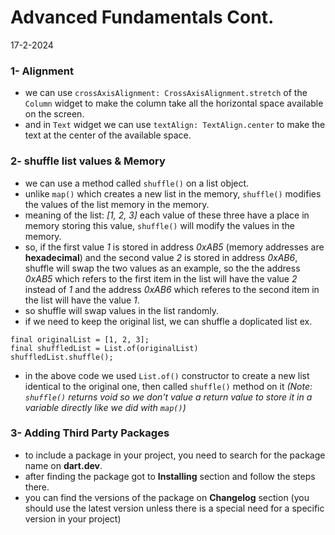 # Advanced Fundamentals Cont.
17-2-2024

### 1- Alignment
* we can use `crossAxisAlignment: CrossAxisAlignment.stretch` of the `Column` widget to make the column take all the horizontal space available on the screen.
* and in `Text` widget we can use `textAlign: TextAlign.center` to make the text at the center of the available space.

### 2- shuffle list values & Memory
* we can use a method called `shuffle()` on a list object.
* unlike `map()` which creates a new list in the memory, `shuffle()` modifies the values of the list memory in the memory.
* meaning of the list: *[1, 2, 3]* each value of these three have a place in memory storing this value, `shuffle()` will modify the values in the memory.
* so, if the first value *1* is stored in address *0xAB5* (memory addresses are **hexadecimal**) and the second value *2* is stored in address *0xAB6*, shuffle will swap the two values as an example, so the the address *0xAB5* which refers to the first item in the list will have the value *2* instead of *1* and the address *0xAB6* which referes to the second item in the list will have the value *1*.
* so shuffle will swap values in the list randomly.
* if we need to keep the original list, we can shuffle a doplicated list ex.
```
final originalList = [1, 2, 3];
final shuffledList = List.of(originalList)
shuffledList.shuffle();
```
* in the above code we used `List.of()` constructor to create a new list identical to the original one, then called `shuffle()` method on it *(Note: `shuffle()` returns *void* so we don't value a return value to store it in a variable directly like we did with `map()`)*


### 3- Adding Third Party Packages
* to include a package in your project, you need to search for the package name on **dart.dev**.
* after finding the package got to **Installing** section and follow the steps there.
* you can find the versions of the package on **Changelog** section (you should use the latest version unless there is a special need for a specific version in your project)
